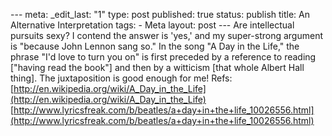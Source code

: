 --- meta: _edit_last: "1" type: post published: true status: publish title: An Alternative Interpretation tags: - Meta layout: post --- Are intellectual pursuits sexy? I contend the answer is 'yes,' and my super-strong argument is "because John Lennon sang so." In the song "A Day in the Life," the phrase "I'd love to turn you on" is first preceded by a reference to reading ["having read the book"] and then by a witticism [that whole Albert Hall thing]. The juxtaposition is good enough for me! Refs: [http://en.wikipedia.org/wiki/A_Day_in_the_Life](http://en.wikipedia.org/wiki/A_Day_in_the_Life) [http://www.lyricsfreak.com/b/beatles/a+day+in+the+life_10026556.html](http://www.lyricsfreak.com/b/beatles/a+day+in+the+life_10026556.html)

